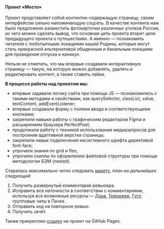 #### Проект «Место»

Проект представляет собой контентно-содержащую страницу, своим интерфейсом сильно напоминающую соцсеть. В качестве контента нам было предложено разместить фотокарточки различных уголков России, из чего можно сделать вывод, что основная цель проекта вторит цели предыдущего проекта о путешествиях. А именно — познакомить читателя с любопытными локациями нашей Родины, которые могут стать прекрасной альтернативой обыденным и банальным локациям для проведения отпуска и каникул. 

Нельзя не отметить, что мы впервые создавали интерактивную страницу — такую, на которую можно добавлять, удалять и редактировать контент, а также ставить лайки.

__В процессе работы над проектом мы:__
* впервые задавали логику сайта при помощи JS — познакомились с такими методами и свойствами, как querySelector, classLict, value, textContent, addEventListener;
* впервые создавали форму с полями ввода и соответствующими кнопками;
* закрепили навыки работы с графическим редактором Figma и расширением браузера PerfectPixel;
* продолжили работу с техникой использования медиазапросов для построения адаптивной верстки страницы;
* закрепили навык подключения несистемного шрифта директивой font-face;
* упрочили знания по grid и flex;
* упрочили скиллы по оформлению файловой структуры при помощи методологии БЭМ (nested).

Старалась максимально четко следовать [макету](https://www.figma.com/file/2cn9N9jSkmxD84oJik7xL7/JavaScript.-Sprint-4?node-id=0%3A1),
_план на дальнейшее следующий:_
1.  Получить развернутый комментарий ревьюера.
2.  Исправить все неточности в соответствии с комментариями, используя все возможные ресурсы — [Дока](https://www.doka.guide/), [Тренажер](https://practicum.yandex.ru/learn/web/courses/dbf98e55-0f76-444b-850c-4538708ad571/sprints/133728/topics/b4072eed-2089-45c0-9382-98ea71202341/lessons/939aeab7-0508-49e8-bcf2-199d4dbf74f7/), [Гугл](https://www.google.ru/), групповые чаты в Пачке.
3. Отправить код на повторное ревью.
4. Получить зачёт.

Также прикрепляю [ссылку]() на проект на GitHub Pages.
